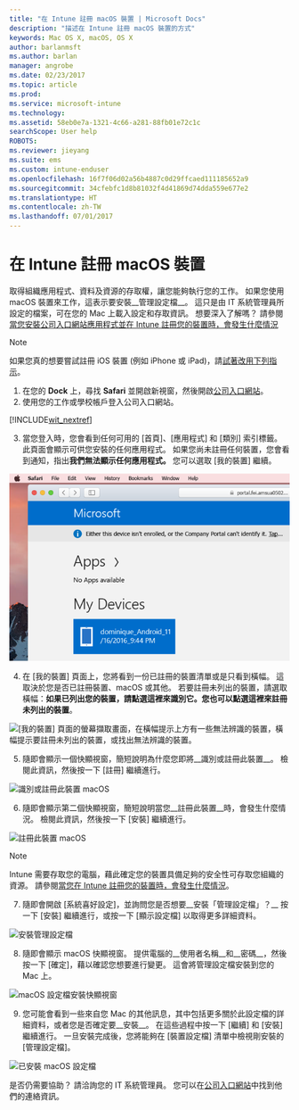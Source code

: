 ```yaml
---
title: "在 Intune 註冊 macOS 裝置 | Microsoft Docs"
description: "描述在 Intune 註冊 macOS 裝置的方式"
keywords: Mac OS X, macOS, OS X
author: barlanmsft
ms.author: barlan
manager: angrobe
ms.date: 02/23/2017
ms.topic: article
ms.prod: 
ms.service: microsoft-intune
ms.technology: 
ms.assetid: 58eb0e7a-1321-4c66-a281-88fb01e72c1c
searchScope: User help
ROBOTS: 
ms.reviewer: jieyang
ms.suite: ems
ms.custom: intune-enduser
ms.openlocfilehash: 16f7f06d02a56b4887c0d29ffcaed111185652a9
ms.sourcegitcommit: 34cfebfc1d8b81032f4d41869d74dda559e677e2
ms.translationtype: HT
ms.contentlocale: zh-TW
ms.lasthandoff: 07/01/2017
---
```

# <a name="enroll-your-macos-device-in-intune"></a>在 Intune 註冊 macOS 裝置

取得組織應用程式、資料及資源的存取權，讓您能夠執行您的工作。 如果您使用 macOS 裝置來工作，這表示要安裝__管理設定檔__。 這只是由 IT 系統管理員所設定的檔案，可在您的 Mac 上載入設定和存取資訊。 想要深入了解嗎？ 請參閱[當您安裝公司入口網站應用程式並在 Intune 註冊您的裝置時，會發生什麼情況](what-happens-if-you-install-the-company-portal-app-and-enroll-your-device-in-intune-ios.md)

  > [!NOTE]
  > 如果您真的想要嘗試註冊 iOS 裝置 (例如 iPhone 或 iPad)，請[試著改用下列指示](enroll-your-device-in-intune-ios.md)。

1. 在您的 __Dock__ 上，尋找 __Safari__ 並開啟新視窗，然後開啟[公司入口網站](http://portal.manage.microsoft.com)。
2. 使用您的工作或學校帳戶登入公司入口網站。

  [!INCLUDE[wit_nextref](includes/end-user-password-guidance.md)]

3. 當您登入時，您會看到任何可用的 [首頁]、[應用程式] 和 [類別] 索引標籤。 此頁面會顯示可供您安裝的任何應用程式。 如果您尚未註冊任何裝置，您會看到通知，指出**我們無法顯示任何應用程式。** 您可以選取 [我的裝置] 繼續。

 ![Web 入口網站登陸頁面的螢幕擷取畫面，顯示尚無任何應用程式可以安裝，並且在下方有 [我的裝置] 按鈕。](./media/macOS_enroll_001_landing_page.png)

4. 在 [我的裝置] 頁面上，您將看到一份已註冊的裝置清單或是只看到橫幅。 這取決於您是否已註冊裝置、macOS 或其他。 若要註冊未列出的裝置，請選取橫幅：__如果已列出您的裝置，請點選這裡來識別它。您也可以點選這裡來註冊未列出的裝置__。

  ![[我的裝置] 頁面的螢幕擷取畫面，在橫幅提示上方有一些無法辨識的裝置，橫幅提示要註冊未列出的裝置，或找出無法辨識的裝置。](./media/macOS_enroll_002_tap_here_banner.png)

5. 隨即會顯示一個快顯視窗，簡短說明為什麼您即將__識別或註冊此裝置__。 檢閱此資訊，然後按一下 [註冊] 繼續進行。

 ![識別或註冊此裝置 macOS](./media/macOS_enroll_003_IDenroll_popup.png)

6. 隨即會顯示第二個快顯視窗，簡短說明當您__註冊此裝置__時，會發生什麼情況。 檢閱此資訊，然後按一下 [安裝] 繼續進行。

 ![註冊此裝置 macOS](./media/macOS_enroll_004_enroll_popup.png)

  > [!NOTE]
  > Intune 需要存取您的電腦，藉此確定您的裝置具備足夠的安全性可存取您組織的資源。 請參閱[當您在 Intune 註冊您的裝置時，會發生什麼情況](what-happens-if-you-install-the-Company-Portal-app-and-enroll-your-device-in-intune-ios.md)。

7. 隨即會開啟 [系統喜好設定]，並詢問您是否想要__安裝「管理設定檔」？__ 按一下 [安裝] 繼續進行，或按一下 [顯示設定檔] 以取得更多詳細資料。

 ![安裝管理設定檔](./media/macOS_enroll_005_sysprefs_mgmt_profile.png)

8. 隨即會顯示 macOS 快顯視窗。 提供電腦的__使用者名稱__和__密碼__，然後按一下 [確定]，藉以確認您想要進行變更。 這會將管理設定檔安裝到您的 Mac 上。

 ![macOS 設定檔安裝快顯視窗](./media/macOS_enroll_006_sysprefs_admin_login.png)

9. 您可能會看到一些來自您 Mac 的其他訊息，其中包括更多關於此設定檔的詳細資料，或者您是否確定要__安裝__。 在這些過程中按一下 [繼續] 和 [安裝] 繼續進行。 一旦安裝完成後，您將能夠在 [裝置設定檔] 清單中檢視剛安裝的 [管理設定檔]。

 ![已安裝 macOS 設定檔](./media/macOS_enroll_007_sysprefs_installed_profile.png)

是否仍需要協助？ 請洽詢您的 IT 系統管理員。 您可以在[公司入口網站](http://portal.manage.microsoft.com)中找到他們的連絡資訊。

